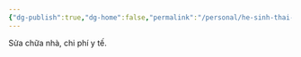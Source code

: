 ```yaml
---
{"dg-publish":true,"dg-home":false,"permalink":"/personal/he-sinh-thai-tai-chinh-gia-dinh/chi-phi-bat-ngo/","dgPassFrontmatter":true,"noteIcon":"","updated":"2025-01-14T22:28:24.599+07:00"}
---
```


Sửa chữa nhà, chi phí y tế.